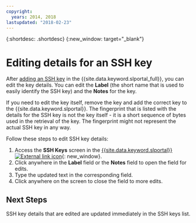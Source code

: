 ```yaml
---
copyright:
  years: 2014, 2018
lastupdated: "2018-02-23"
---
```


{:shortdesc: .shortdesc}
{:new_window: target="_blank"}

# Editing details for an SSH key

After [adding an SSH key](add-ssh-key.html) in the {{site.data.keyword.slportal_full}}, you can edit the key details. You can edit the **Label** (the short name that is used to easily identify the SSH key) and the **Notes** for the key.

If you need to edit the key itself, remove the key and add the correct key to the {{site.data.keyword.slportal}}. The fingerprint that is listed with the details for the SSH key is not the key itself - it is a short sequence of bytes used in the retrieval of the key. The fingerprint might not represent the actual SSH key in any way. 

Follow these steps to edit SSH key details:

1. Access the **SSH Keys** screen in the [{{site.data.keyword.slportal}} ![External link icon](../../icons/launch-glyph.svg "External link icon")](https://control.softlayer.com/){: new_window}.
2. Click anywhere in the **Label** field or the **Notes** field to open the field for edits.
3. Type the updated text in the corresponding field.
4. Click anywhere on the screen to close the field to more edits.


## Next Steps

SSH key details that are edited are updated immediately in the SSH keys list.

